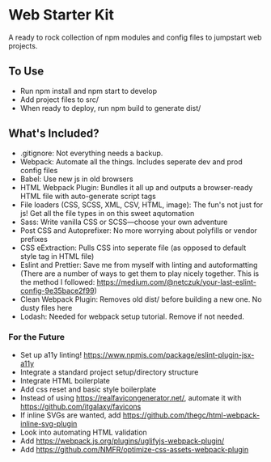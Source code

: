 # Web Starter Kit

A ready to rock collection of npm modules and config files to jumpstart web projects.

## To Use

-   Run npm install and npm start to develop
-   Add project files to src/
-   When ready to deploy, run npm build to generate dist/

## What's Included?

-   .gitignore: Not everything needs a backup.
-   Webpack: Automate all the things. Includes seperate dev and prod config files
-   Babel: Use new js in old browsers
-   HTML Webpack Plugin: Bundles it all up and outputs a browser-ready HTML file with auto-generate script tags
-   File loaders (CSS, SCSS, XML, CSV, HTML, image): The fun's not just for js! Get all the file types in on this sweet aqutomation
-   Sass: Write vanilla CSS or SCSS—choose your own adventure
-   Post CSS and Autoprefixer: No more worrying about polyfills or vendor prefixes
-   CSS eExtraction: Pulls CSS into seperate file (as opposed to default style tag in HTML file)
-   Eslint and Prettier: Save me from myself with linting and autoformatting
    (There are a number of ways to get them to play nicely together. This is the method I followed: https://medium.com/@netczuk/your-last-eslint-config-9e35bace2f99)
-   Clean Webpack Plugin: Removes old dist/ before building a new one. No dusty files here
-   Lodash: Needed for webpack setup tutorial. Remove if not needed.

### For the Future

-   Set up a11y linting! https://www.npmjs.com/package/eslint-plugin-jsx-a11y
-   Integrate a standard project setup/directory structure
-   Integrate HTML boilerplate
-   Add css reset and basic style boilerplate
-   Instead of using <https://realfavicongenerator.net/>, automate it with <https://github.com/itgalaxy/favicons>
-   If inline SVGs are wanted, add <https://github.com/thegc/html-webpack-inline-svg-plugin>
-   Look into automating HTML validation
-   Add <https://webpack.js.org/plugins/uglifyjs-webpack-plugin/>
-   Add <https://github.com/NMFR/optimize-css-assets-webpack-plugin>
